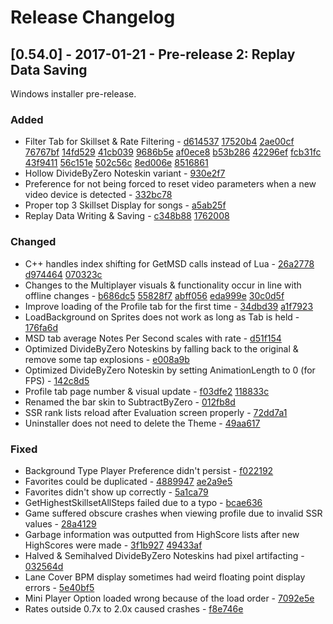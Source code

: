 # Release Changelog


## [0.54.0] - 2017-01-21 - Pre-release 2: Replay Data Saving

Windows installer pre-release.

### Added
- Filter Tab for Skillset & Rate Filtering - [d614537](../../../commit/d6145377c585efe19ef9635d1f6fbf8671afbfa0) [17520b4](../../../commit/17520b47b14167e01655473636720d35c02275be) [2ae00cf](../../../commit/2ae00cff074f427ff3a9b127f7663a4bfe899993) [76767bf](../../../commit/76767bffde825e17d98bb8985a304f3bc0f5c896) [14fd529](../../../commit/14fd529a8351c255969d67f2049564da3194f46a) [41cb039](../../../commit/41cb039af168ac87f06325f690ce6d427bde0199) [9686b5e](../../../commit/9686b5ee36b0a0cdc8044e49b8b4a698ec80d5bb) [af0ece8](../../../commit/af0ece8b118484610888b62059b3f97bb5a1c885) [b53b286](../../../commit/b53b286f5ed522a07e30ec467645d79df198472c) [42296ef](../../../commit/42296ef8f8c40c3e593050c10bf01749a4ccf19f) [fcb31fc](../../../commit/fcb31fc6ef6031571df505cc1c79202e3b203cd2) [43f9411](../../../commit/43f9411625f874334d6dcc6bd4a7d5119787d192) [56c151e](../../../commit/56c151ef2f8c613d3b6f57068143f102bf13bf1d) [502c56c](../../../commit/502c56ccb6bd04119e2dfb6cabc87c0bc6dd158d) [8ed006e](../../../commit/8ed006ed24b37e1d8bc4fe591b86a31654d4a4ab) [8516861](../../../commit/85168610db443754082b667e80b5c675a62bee4b)
- Hollow DivideByZero Noteskin variant - [930e2f7](../../../commit/930e2f7f261ec1031f126c6b13c2b91f4be12b2c)
- Preference for not being forced to reset video parameters when a new video device is detected - [332bc78](../../../commit/332bc785cc59627dbdc48af9b506039f9ca178d3)
- Proper top 3 Skillset Display for songs - [a5ab25f](../../../commit/a5ab25f129701ce17d209b2115ef7ff9d467a129)
- Replay Data Writing & Saving - [c348b88](../../../commit/c348b88c3cc3036460ecf4c0cd276a071fb6eadd) [1762008](../../../commit/1762008d90eda7bbea077f42724304a1292dce56)
### Changed
- C++ handles index shifting for GetMSD calls instead of Lua - [26a2778](../../../commit/26a2778933bdc66d02d3090dbd05d215e58b0dbc) [d974464](../../../commit/d97446423595a76e38308830650f5a75549aa580) [070323c](../../../commit/070323c3753ca834076b813831402757b532ade2)
- Changes to the Multiplayer visuals & functionality occur in line with offline changes - [b686dc5](../../../commit/b686dc50de2b931d9514f4f1b9fce4ce743c1a38) [55828f7](../../../commit/55828f7f540749b4307ee8e5908485b65b151718) [abff056](../../../commit/abff05620ef3fd02ee5b000c6fa146caccdd699e) [eda999e](../../../commit/eda999ea9a746ea105b371a4944bd132226ccbe2) [30c0d5f](../../../commit/30c0d5f6da2b64ca82071c65a3a80e14cbc63add)
- Improve loading of the Profile tab for the first time - [34dbd39](../../../commit/34dbd393e211709f78cfebf0c333608ad8d047ec) [a1f7923](../../../commit/a1f7923a5f8a458784307937014182cb246494e3)
- LoadBackground on Sprites does not work as long as Tab is held - [176fa6d](../../../commit/176fa6d9fd9c74df7b6b88f82d580967a28377bb)
- MSD tab average Notes Per Second scales with rate - [d51f154](../../../commit/d51f154ac8aec90fe3f564b24bf8a618dce4f80e)
- Optimized DivideByZero Noteskins by falling back to the original & remove some tap explosions - [e008a9b](../../../commit/e008a9b65f1bf4ffbd307e45ec4e76a1337aae40)
- Optimized DivideByZero Noteskin by setting AnimationLength to 0 (for FPS) - [142c8d5](../../../commit/142c8d5e9e91f632be04c207c624923ac2aa5fb7)
- Profile tab page number & visual update - [f03dfe2](../../../commit/f03dfe26425f06c99c05667b97470a4dbed5a191) [118833c](../../../commit/118833cbd8e37e4eabad3b863adfadfee7ff772d)
- Renamed the bar skin to SubtractByZero - [012fb8d](../../../commit/012fb8d05fb5871eb4e82941de0bf4977d64e318)
- SSR rank lists reload after Evaluation screen properly - [72dd7a1](../../../commit/72dd7a1b782a67c192dd4bda3693c9f055a07b14)
- Uninstaller does not need to delete the Theme - [49aa617](../../../commit/49aa617ce6e16c868a9b07a97afe4ec0434dcfc5)
### Fixed
- Background Type Player Preference didn't persist - [f022192](../../../commit/f022192714c6456c27bb6e23e5cefa4bb80d8046)
- Favorites could be duplicated - [4889947](../../../commit/4889947a20dd6fa57ee8278b671d153b88f53129) [ae2a9e5](../../../commit/ae2a9e5f7b5fe6e7a72e53a09cf803fb0286aae2)
- Favorites didn't show up correctly - [5a1ca79](../../../commit/5a1ca79beeb33889d41e3cd6f14b43ae7d681052)
- GetHighestSkillsetAllSteps failed due to a typo - [bcae636](../../../commit/bcae63699c015c0d8fb87427b66ff2ad5e946da4)
- Game suffered obscure crashes when viewing profile due to invalid SSR values - [28a4129](../../../commit/28a41294d1a4c151ff247bfa669f398b8ec199c0)
- Garbage information was outputted from HighScore lists after new HighScores were made - [3f1b927](../../../commit/3f1b927126ba262d3114a569b3c3368c32f12f03) [49433af](../../../commit/49433aff6d70cbfcffb25705e508269b06b220b4)
- Halved & Semihalved DivideByZero Noteskins had pixel artifacting - [032564d](../../../commit/032564df43d9d6a97432765dd9d602e0f306dd9a)
- Lane Cover BPM display sometimes had weird floating point display errors - [5e40bf5](../../../commit/5e40bf54c8ac5ee8cb752db822f822fe66d7d32a)
- Mini Player Option loaded wrong because of the load order - [7092e5e](../../../commit/7092e5ed69e5424af5b3ea2478a4ef8cea92bd9c)
- Rates outside 0.7x to 2.0x caused crashes - [f8e746e](../../../commit/f8e746e071a7f0a191b2a16678823cfe05fe4b81)